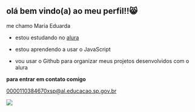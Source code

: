 ## olá bem vindo(a) ao meu perfil!!😸

me chamo Maria Eduarda

- estou estudando no [alura](https://www.alura.com.br)

- estou aprendendo a usar o JavaScript

- vou usar o Github para organizar meus projetos desenvolvidos com o alura


**para entrar em contato comigo**

0000110384670xsp@al.educacao.sp.gov.br

![](https://media1.tenor.com/m/TfZ6HuoTzAYAAAAC/vocaloid-miku.gif
)
